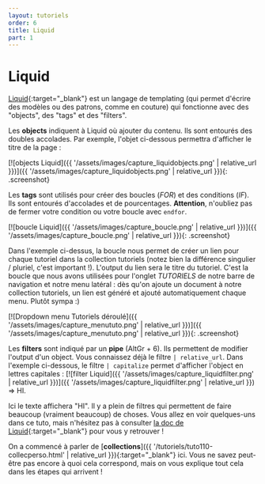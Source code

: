 ```yaml
---
layout: tutoriels
order: 6
title: Liquid
part: 1
---
```

# Liquid

[Liquid](https://shopify.github.io/liquid/){:target="_blank"} est un langage de templating (qui permet d'écrire des modèles ou des patrons, comme en couture) qui fonctionne avec des "objects", des "tags" et des "filters". 

Les **objects** indiquent à Liquid où ajouter du contenu. Ils sont entourés des doubles accolades. Par exemple, l'objet ci-dessous permettra d'afficher le titre de la page :

[![objects Liquid]({{ '/assets/images/capture_liquidobjects.png' | relative_url }})]({{ '/assets/images/capture_liquidobjects.png' | relative_url }}){: .screenshot}

Les **tags** sont utilisés pour créer des boucles (*FOR*) et des conditions (*IF*). Ils sont entourés d'accolades et de pourcentages. **Attention**, n'oubliez pas de fermer votre condition ou votre boucle avec `endfor`.

[![boucle Liquid]({{ '/assets/images/capture_boucle.png' | relative_url }})]({{ '/assets/images/capture_boucle.png' | relative_url }}){: .screenshot}

Dans l'exemple ci-dessus, la boucle nous permet de créer un lien pour chaque tutoriel dans la collection tutoriels (notez bien la différence singulier / pluriel, c'est important !). L'output du lien sera le titre du tutoriel. C'est la boucle que nous avons utilisées pour l'onglet *TUTORIELS* de notre barre de navigation et notre menu latéral : dès qu'on ajoute un document à notre collection tutoriels, un lien est généré et ajouté automatiquement chaque menu. Plutôt sympa :)

[![Dropdown menu Tutoriels déroulé]({{ '/assets/images/capture_menututo.png' | relative_url }})]({{ '/assets/images/capture_menututo.png' | relative_url }}){: .screenshot} 

Les **filters** sont indiqué par un **pipe** (AltGr + 6). Ils permettent de modifier l'output d'un object. Vous connaissez déjà le filtre `| relative_url`. Dans l'exemple ci-dessous, le filtre `| capitalize` permet d'afficher l'object en lettres capitales : [![filter Liquid]({{ '/assets/images/capture_liquidfilter.png' | relative_url }})]({{ '/assets/images/capture_liquidfilter.png' | relative_url }}) => HI.

Ici le texte affichera "HI". Il y a plein de filtres qui permettent de faire beaucoup (vraiment beaucoup) de choses. Vous allez en voir quelques-uns dans ce tuto, mais n'hésitez pas à consulter [la doc de Liquid](https://shopify.github.io/liquid/){:target="_blank"} pour vous y retrouver !

On a commencé à parler de [**collections**]({{ '/tutoriels/tuto110-collecperso.html' | relative_url }}){:target="_blank"} ici. Vous ne savez peut-être pas encore à quoi cela correspond, mais on vous explique tout cela dans les étapes qui arrivent !

